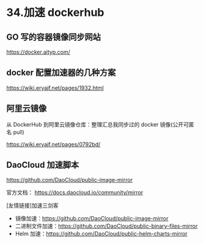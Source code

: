 # 34.加速 dockerhub

## GO 写的容器镜像同步网站

https://docker.aityp.com/

## docker 配置加速器的几种方案

https://wiki.eryajf.net/pages/1932.html

## 阿里云镜像

从 DockerHub 到阿里云镜像仓库：整理汇总我同步过的 docker 镜像(公开可匿名 pull)

https://wiki.eryajf.net/pages/0792bd/

## DaoCloud 加速脚本

https://github.com/DaoCloud/public-image-mirror

官方文档：
https://docs.daocloud.io/community/mirror

[友情链接]加速三剑客

- 镜像加速：https://github.com/DaoCloud/public-image-mirror
- 二进制文件加速：https://github.com/DaoCloud/public-binary-files-mirror
- Helm 加速：https://github.com/DaoCloud/public-helm-charts-mirror
